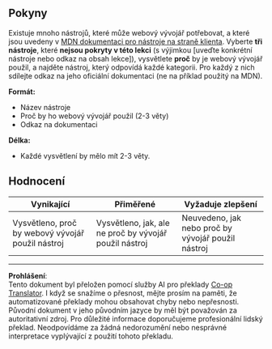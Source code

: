 <!--
CO_OP_TRANSLATOR_METADATA:
{
  "original_hash": "9e2f84e351a6fcb44bfc4066d98525f0",
  "translation_date": "2025-10-03T10:37:56+00:00",
  "source_file": "1-getting-started-lessons/1-intro-to-programming-languages/assignment.md",
  "language_code": "cs"
}
-->
## Pokyny

Existuje mnoho nástrojů, které může webový vývojář potřebovat, a které jsou uvedeny v [MDN dokumentaci pro nástroje na straně klienta](https://developer.mozilla.org/docs/Learn/Tools_and_testing/Understanding_client-side_tools/Overview). Vyberte **tři nástroje**, které **nejsou pokryty v této lekci** (s výjimkou [uveďte konkrétní nástroje nebo odkaz na obsah lekce]), vysvětlete **proč** by je webový vývojář použil, a najděte nástroj, který odpovídá každé kategorii. Pro každý z nich sdílejte odkaz na jeho oficiální dokumentaci (ne na příklad použitý na MDN).

**Formát:**  
- Název nástroje  
- Proč by ho webový vývojář použil (2-3 věty)  
- Odkaz na dokumentaci

**Délka:**  
- Každé vysvětlení by mělo mít 2-3 věty.

## Hodnocení

Vynikající | Přiměřené | Vyžaduje zlepšení
--- | --- | -- |
Vysvětleno, proč by webový vývojář použil nástroj | Vysvětleno, jak, ale ne proč by vývojář použil nástroj | Neuvedeno, jak nebo proč by vývojář použil nástroj  |

---

**Prohlášení**:  
Tento dokument byl přeložen pomocí služby AI pro překlady [Co-op Translator](https://github.com/Azure/co-op-translator). I když se snažíme o přesnost, mějte prosím na paměti, že automatizované překlady mohou obsahovat chyby nebo nepřesnosti. Původní dokument v jeho původním jazyce by měl být považován za autoritativní zdroj. Pro důležité informace doporučujeme profesionální lidský překlad. Neodpovídáme za žádná nedorozumění nebo nesprávné interpretace vyplývající z použití tohoto překladu.